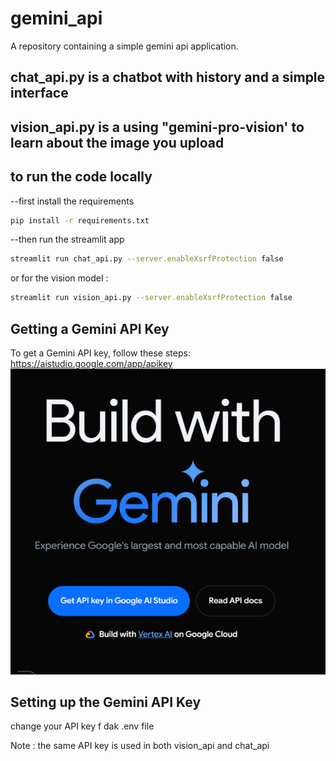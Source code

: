 # gemini_api
A repository containing a simple gemini api application.

## chat_api.py is a chatbot with history and a simple interface
## vision_api.py is a using "gemini-pro-vision' to learn about the image you upload

## to run the code locally 
--first install the requirements
```bash
pip install -r requirements.txt
```
--then run the streamlit app
```bash
streamlit run chat_api.py --server.enableXsrfProtection false
```
or for the vision model :
```bash
streamlit run vision_api.py --server.enableXsrfProtection false
```
## Getting a Gemini API Key
To get a Gemini API key, follow these steps:
https://aistudio.google.com/app/apikey
![Image Description](image.png)

## Setting up the Gemini API Key
change your API key f dak .env file

Note : the same API key is used in both vision_api and chat_api

